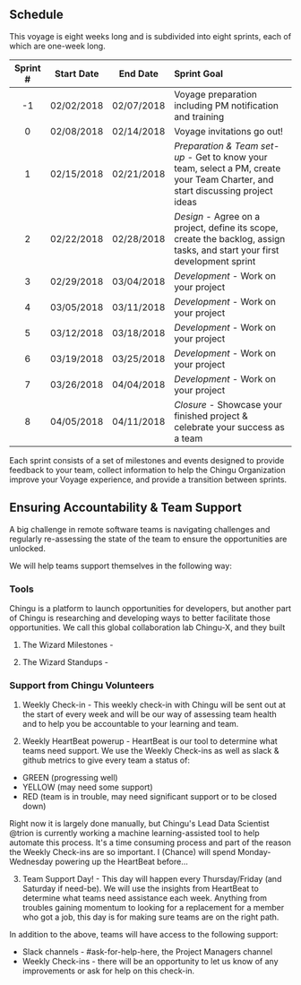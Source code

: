 ## Schedule

This voyage is eight weeks long and is subdivided into eight sprints, each of which are one-week long. 

| Sprint # | Start Date |  End Date  | Sprint Goal                              |
|:--------:|:----------:|:----------:|:-----------------------------------------|
|    -1    | 02/02/2018 | 02/07/2018 | Voyage preparation including PM notification and training |
|    0     | 02/08/2018 | 02/14/2018 | Voyage invitations go out!               |
|    1     | 02/15/2018 | 02/21/2018 | *_Preparation & Team set-up_* - Get to know your team, select a PM, create your Team Charter, and start discussing project ideas |
|    2     | 02/22/2018 | 02/28/2018 | *_Design_* - Agree on a project, define its scope, create the backlog, assign tasks, and start your first development sprint |
|    3     | 02/29/2018 | 03/04/2018 | *_Development_* - Work on your project       |
|    4     | 03/05/2018 | 03/11/2018 | *_Development_* - Work on your project       |
|    5     | 03/12/2018 | 03/18/2018 | *_Development_* - Work on your project       |
|    6     | 03/19/2018 | 03/25/2018 | *_Development_* - Work on your project       |
|    7     | 03/26/2018 | 04/04/2018 | *_Development_* - Work on your project       |
|    8     | 04/05/2018 | 04/11/2018 | *_Closure_* - Showcase your finished project & celebrate your success as a team |

Each sprint consists of a set of milestones and events designed to provide feedback to your team, collect information to help the Chingu Organization improve your Voyage experience, and provide a transition between sprints.

## Ensuring Accountability & Team Support 

A big challenge in remote software teams is navigating challenges and regularly re-assessing the state of the team to ensure the opportunities are unlocked. 

We will help teams support themselves in the following way: 

### Tools

Chingu is a platform to launch opportunities for developers, but another part of Chingu is researching and developing ways to better facilitate those opportunities. We call this global collaboration lab Chingu-X, and they built 

1. The Wizard Milestones - 

2. The Wizard Standups - 

### Support from Chingu Volunteers

1. Weekly Check-in - This weekly check-in with Chingu will be sent out at the start of every week and will be our way of assessing team health and to help you be accountable to your learning and team. 

2. Weekly HeartBeat powerup - HeartBeat is our tool to determine what teams need support. We use the Weekly Check-ins as well as slack & github metrics to give every team a status of: 

* GREEN (progressing well) 
* YELLOW (may need some support)
* RED (team is in trouble, may need significant support or to be closed down)

Right now it is largely done manually, but Chingu's Lead Data Scientist @trion is currently working a machine learning-assisted tool to help automate this process. It's a time consuming process and part of the reason the Weekly Check-ins are so important. I (Chance) will spend Monday-Wednesday powering up the HeartBeat before... 

3. Team Support Day! - This day will happen every Thursday/Friday (and Saturday if need-be). We will use the insights from HeartBeat to determine what teams need assistance each week. Anything from troubles gaining momentum to looking for a replacement for a member who got a job, this day is for making sure teams are on the right path. 

In addition to the above, teams will have access to the following support:

* Slack channels - #ask-for-help-here, the Project Managers channel
* Weekly Check-ins - there will be an opportunity to let us know of any improvements or ask for help on this check-in. 